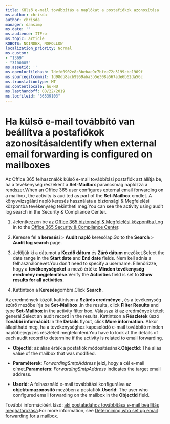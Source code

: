 ```yaml
---
title: Külső e-mail továbbítás a naplókat a postafiókok azonosítása
ms.author: chrisda
author: chrisda
manager: dansimp
ms.date: ''
ms.audience: ITPro
ms.topic: article
ROBOTS: NOINDEX, NOFOLLOW
localization_priority: Normal
ms.custom:
- "1369"
- "3100005"
ms.assetid: ''
ms.openlocfilehash: 7defd0902e8c8bebae9c7bfee72c3199cbc1909f
ms.sourcegitcommit: 1d98db8acb9959aba3b5e308a567ade6b62da56c
ms.translationtype: MT
ms.contentlocale: hu-HU
ms.lasthandoff: 08/22/2019
ms.locfileid: "36539103"
---
```

# <a name="identify-when-external-email-forwarding-is-configured-on-mailboxes"></a><span data-ttu-id="ffd51-102">Ha külső e-mail továbbító van beállítva a postafiókok azonosítása</span><span class="sxs-lookup"><span data-stu-id="ffd51-102">Identify when external email forwarding is configured on mailboxes</span></span>

<span data-ttu-id="ffd51-103">Az Office 365 felhasználók külső e-mail továbbítási postafiók azt állítja be, ha a tevékenység részeként a **Set-Mailbox** parancsmag naplózza a rendszer.</span><span class="sxs-lookup"><span data-stu-id="ffd51-103">When an Office 365  user configures external email forwarding on a mailbox, the activity is audited as part of the **Set-Mailbox** cmdlet.</span></span> <span data-ttu-id="ffd51-104">A könyvvizsgálati napló keresés használata a biztonsági & Megfelelési központba tevékenység tekintheti meg.</span><span class="sxs-lookup"><span data-stu-id="ffd51-104">You can see the activity using audit log search in the Security & Compliance Center.</span></span>

1. <span data-ttu-id="ffd51-105">Jelentkezzen be az [Office 365 biztonsági & Megfelelési központba](https://protection.office.com/).</span><span class="sxs-lookup"><span data-stu-id="ffd51-105">Log in to the [Office 365 Security & Compliance Center](https://protection.office.com/).</span></span>

2. <span data-ttu-id="ffd51-106">Keresse fel a **keresési** > **Audit napló** keresőlap.</span><span class="sxs-lookup"><span data-stu-id="ffd51-106">Go to the **Search** > **Audit log search** page.</span></span>

3. <span data-ttu-id="ffd51-107">Jelöljük ki a dátumot a **Kezdő dátum** és **Záró dátum** mezőket.</span><span class="sxs-lookup"><span data-stu-id="ffd51-107">Select the date range in the **Start date** and **End date** fields.</span></span> <span data-ttu-id="ffd51-108">Nem kell adnia a felhasználónevet.</span><span class="sxs-lookup"><span data-stu-id="ffd51-108">You don't need to specify a username.</span></span> <span data-ttu-id="ffd51-109">Ellenőrizze, hogy a **tevékenységeket** a mező értéke **Minden tevékenység eredmény megjelenítése**.</span><span class="sxs-lookup"><span data-stu-id="ffd51-109">Verify the **Activities** field is set to **Show results for all activities**.</span></span>

4. <span data-ttu-id="ffd51-110">Kattintson a **Keresés**gombra.</span><span class="sxs-lookup"><span data-stu-id="ffd51-110">Click **Search**.</span></span>

<span data-ttu-id="ffd51-111">Az eredmények között kattintson a **Szűrés eredménye** , és a tevékenység szűrő mezőbe írja be **Set-Mailbox** .</span><span class="sxs-lookup"><span data-stu-id="ffd51-111">In the results, click **Filter Results** and type **Set-Mailbox** in the activity filter box.</span></span> <span data-ttu-id="ffd51-112">Válassza ki az eredmények tételt generál.</span><span class="sxs-lookup"><span data-stu-id="ffd51-112">Select an audit record in the results.</span></span> <span data-ttu-id="ffd51-113">Kattintson a **Részletek** úszó **További információt**.</span><span class="sxs-lookup"><span data-stu-id="ffd51-113">In the **Details** flyout, click **More information**.</span></span> <span data-ttu-id="ffd51-114">Akkor állapítható meg, ha a tevékenységhez kapcsolódó e-mail továbbító minden naplóbejegyzés részleteit megtekinteni.</span><span class="sxs-lookup"><span data-stu-id="ffd51-114">You have to look at the details of each audit record to determine if the activity is related to email forwarding.</span></span>

- <span data-ttu-id="ffd51-115">**ObjectId**: az alias érték a postafiók módosításának.</span><span class="sxs-lookup"><span data-stu-id="ffd51-115">**ObjectId**: The alias value of the mailbox that was modified.</span></span>

- <span data-ttu-id="ffd51-116">**Paraméterek**: _ForwardingSmtpAddress_ jelzi, hogy a cél e-mail címet.</span><span class="sxs-lookup"><span data-stu-id="ffd51-116">**Parameters**: _ForwardingSmtpAddress_ indicates the target email address.</span></span>

- <span data-ttu-id="ffd51-117">**UserId**: A felhasználó e-mail továbbítási konfigurálva az **objektumazonosító** mezőben a postafiók.</span><span class="sxs-lookup"><span data-stu-id="ffd51-117">**UserId**: The user who configured email forwarding on the mailbox in the **ObjectId** field.</span></span>

<span data-ttu-id="ffd51-118">További információért lásd: [aki postaládához továbbítása e-mail beállítás meghatározása](https://docs.microsoft.com/office365/securitycompliance/auditing-troubleshooting-scenarios#determining-who-set-up-email-forwarding-for-a-mailbox).</span><span class="sxs-lookup"><span data-stu-id="ffd51-118">For more information, see [Determining who set up email forwarding for a mailbox](https://docs.microsoft.com/office365/securitycompliance/auditing-troubleshooting-scenarios#determining-who-set-up-email-forwarding-for-a-mailbox).</span></span>
